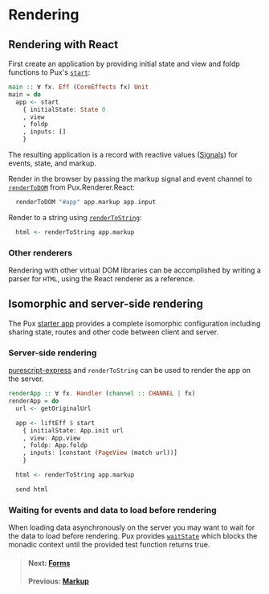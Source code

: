 # Rendering

## Rendering with React

First create an application by providing initial state and view and foldp
functions to Pux's [`start`](https://pursuit.purescript.org/packages/purescript-pux/8.0.0/docs/Pux#v:start):

```purescript
main :: ∀ fx. Eff (CoreEffects fx) Unit
main = do
  app <- start
    { initialState: State 0
    , view
    , foldp
    , inputs: []
    }
```

The resulting application is a record with reactive values
([Signals](https://pursuit.purescript.org/packages/purescript-signal)) for events,
state, and markup.

Render in the browser by passing the markup signal and event channel to
[`renderToDOM`](https://pursuit.purescript.org/packages/purescript-pux/8.0.0/docs/Pux.Renderer.React#v:renderToDOM)
from Pux.Renderer.React:

```purescript
  renderToDOM "#app" app.markup app.input
```

Render to a string using
[`renderToString`](https://pursuit.purescript.org/packages/purescript-pux/8.0.0/docs/Pux.Renderer.React#v:renderToString):

```purescript
  html <- renderToString app.markup
```

### Other renderers

Rendering with other virtual DOM libraries can be accomplished by writing a
parser for `HTML`, using the React renderer as a reference.

## Isomorphic and server-side rendering

The Pux [starter app](https://github.com/alexmingoia/pux-starter-app) provides a
complete isomorphic configuration including sharing state, routes and other code
between client and server. 

### Server-side rendering

[purescript-express](https://github.com/dancingrobot84/purescript-express)
and `renderToString` can be used to render the app on the
server.

```purescript
renderApp :: ∀ fx. Handler (channel :: CHANNEL | fx)
renderApp = do
  url <- getOriginalUrl

  app <- liftEff $ start
    { initialState: App.init url
    , view: App.view
    , foldp: App.foldp
    , inputs: [constant (PageView (match url))]
    }

  html <- renderToString app.markup

  send html
```

### Waiting for events and data to load before rendering

When loading data asynchronously on the server you may want to wait for the
data to load before rendering. Pux provides [`waitState`](https://pursuit.purescript.org/packages/purescript-pux/8.0.0/docs/Pux#v:waitState)
which blocks the monadic context until the provided test function returns true.

> #### Next: [Forms](/docs/forms)
> #### Previous: [Markup](/docs/markup)
